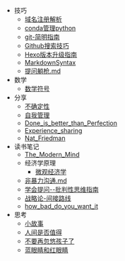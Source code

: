 * 技巧
  * [域名注册解析](/技巧/域名注册解析.md)
  * [conda管理python](/技巧/conda管理python.md)
  * [git-简明指南](/技巧/git-简明指南.md)
  * [Github搜索技巧](/技巧/Github搜索技巧.md)
  * [Hexo版本升级指南](/技巧/Hexo版本升级指南.md)
  * [MarkdownSyntax](/技巧/MarkdownSyntax.md)
  * [提问躺枪.md](/技巧/提问躺枪.md)
* 数学
  * [数学符号](/数学/数学符号.md)
* 分享
  * [不确定性](/分享/不确定性.md)
  * [自我管理](/分享/自我管理.md)
  * [Done_is_better_than_Perfection](/分享/Done_is_better_than_Perfection.md)
  * [Experience_sharing](/分享/Experience_sharing.md)
  * [Nat_Friedman](/分享/Nat_Friedman.md)
* 读书笔记
  * [The_Modern_Mind](/读书笔记/The_Modern_Mind.md)
  * 经济学原理
    * [微观经济学](/读书笔记/经济学原理/微观经济学.md)
  * [非暴力沟通.md](/读书笔记/非暴力沟通.md)
  * [学会提问--批判性思维指南](/读书笔记/学会提问--批判性思维指南.md)
  * [战略论-间接路线](/读书笔记/战略论-间接路线.md)
  * [how_bad_do_you_want_it](/读书笔记/how_bad_do_you_want_it.md)
* 思考
  * [小故事](/思考/小故事.md)
  * [人间是否值得](/思考/人间是否值得.md)
  * [不要再忽悠孩子了](/思考/不要再忽悠孩子了.md)
  * [蓝眼睛和红眼睛](/思考/蓝眼睛和红眼睛.md)